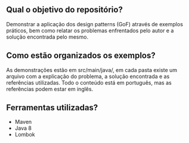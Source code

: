 ## Qual o objetivo do repositório?
Demonstrar a aplicação dos design patterns (GoF) através de exemplos práticos, bem como relatar os problemas enfrentados pelo autor e a solução encontrada pelo mesmo.

## Como estão organizados os exemplos?
As demonstrações estão em src/main/java/, em cada pasta existe um arquivo com a explicação do problema, a solução encontrada e as referências utilizadas. Todo o conteúdo está em português, mas as referências podem estar em inglês.

## Ferramentas utilizadas?
- Maven
- Java 8
- Lombok 
